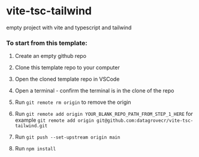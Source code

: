 # vite-tsc-tailwind

empty project with vite and typescript and tailwind

### To start from this template:

1. Create an empty github repo

2. Clone this template repo to your computer

3. Open the cloned template repo in VSCode

4. Open a terminal - confirm the terminal is in the clone of the repo

5. Run `git remote rm origin` to remove the origin 

6. Run `git remote add origin YOUR_BLANK_REPO_PATH_FROM_STEP_1_HERE` for example `git remote add origin git@github.com:datagrovecr/vite-tsc-tailwind.git`

7. Run `git push --set-upstream origin main`

8. Run `npm install`
